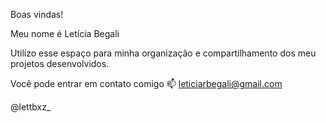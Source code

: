 Boas vindas!

Meu nome é Letícia Begali


Utilizo esse espaço para minha organização e compartilhamento dos meu projetos desenvolvidos.

Você pode entrar em contato comigo 📫
leticiarbegali@gmail.com

@lettbxz_

<!--
**ltbgl/LTBGL** is a ✨ _special_ ✨ repository because its `README.md` (this file) appears on your GitHub profile.

Here are some ideas to get you started:

- 🔭 I’m currently working on ...
- 🌱 I’m currently learning ...
- 👯 I’m looking to collaborate on ...
- 🤔 I’m looking for help with ...
- 💬 Ask me about ...
- 📫 How to reach me: ...
- 😄 Pronouns: ...
- ⚡ Fun fact: ...
-->
